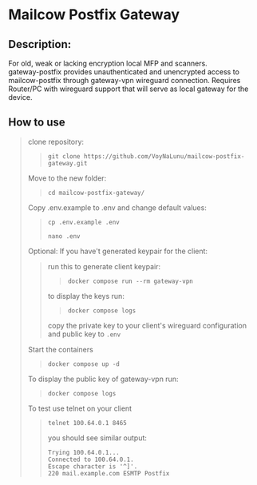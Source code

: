 # Mailcow Postfix Gateway
## Description:
For old, weak or lacking encryption local MFP and scanners.  
gateway-postfix provides unauthenticated and unencrypted access to mailcow-postfix through gateway-vpn wireguard connection. Requires Router/PC with wireguard support that will serve as local gateway for the device. 


## How to use
> clone repository:    
>> `git clone https://github.com/VoyNaLunu/mailcow-postfix-gateway.git`    
>   
> Move to the new folder:
>> `cd mailcow-postfix-gateway/`   
>
> Copy .env.example to .env and change default values:
>> `cp .env.example .env`
>>
>> `nano .env`
>
> Optional: If you have't generated keypair for the client:
>> run this to generate client keypair:
>>> `docker compose run --rm gateway-vpn`
>>
>> to display the keys run:
>>> `docker compose logs`
>>
>> copy the private key to your client's wireguard configuration and public key to `.env`
>
> Start the containers
>> `docker compose up -d`
>
> To display the public key of gateway-vpn run:
>> `docker compose logs`
>
> To test use telnet on your client
>> `telnet 100.64.0.1 8465`
>>
>> you should see similar output:
>>
>> `Trying 100.64.0.1...`   
`Connected to 100.64.0.1.`  
`Escape character is '^]'.`     
`220 mail.example.com ESMTP Postfix`